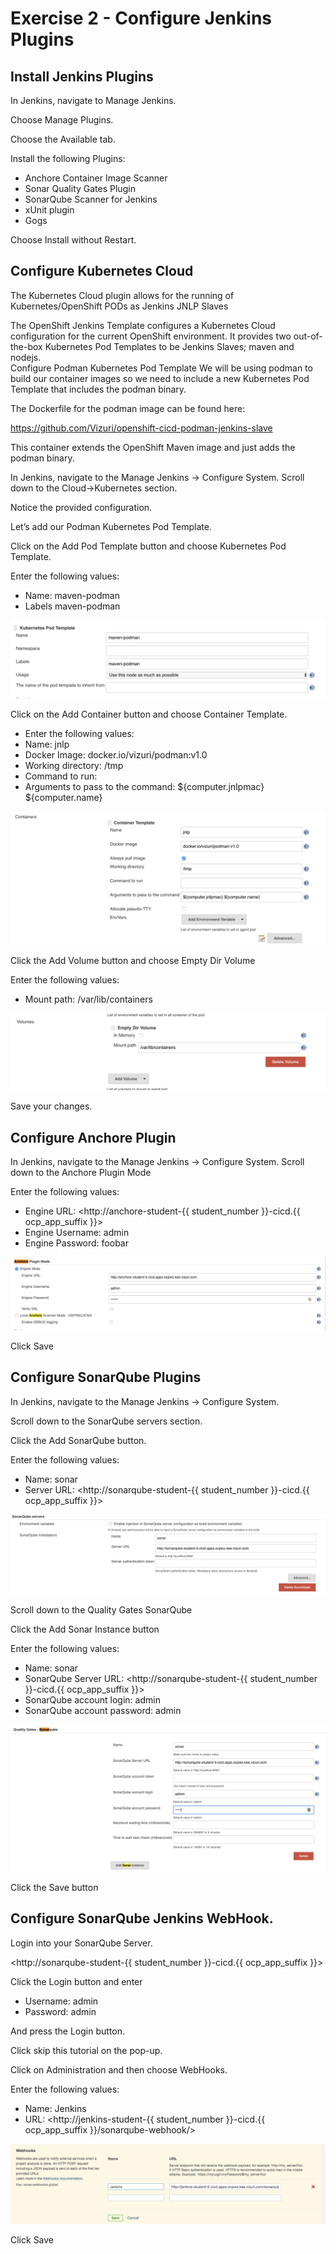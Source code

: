 # Exercise 2 - Configure Jenkins Plugins

## Install Jenkins Plugins
In Jenkins, navigate to Manage Jenkins.  

Choose Manage Plugins.  

Choose the Available tab.

Install the following Plugins:
* Anchore Container Image Scanner
* Sonar Quality Gates Plugin
* SonarQube Scanner for Jenkins
* xUnit plugin
* Gogs

Choose Install without Restart.

## Configure Kubernetes Cloud
The Kubernetes Cloud plugin allows for the running of Kubernetes/OpenShift PODs as Jenkins JNLP Slaves

The OpenShift Jenkins Template configures a Kubernetes Cloud configuration for the current  OpenShift environment.  It provides two out-of-the-box Kubernetes Pod Templates to be Jenkins Slaves; maven and nodejs.  
Configure Podman Kubernetes Pod Template
We will be using podman to build our container images so we need to include a new Kubernetes Pod Template that includes the podman binary.  

The Dockerfile for the podman image can be found here:

<https://github.com/Vizuri/openshift-cicd-podman-jenkins-slave>

This container extends the OpenShift Maven image and just adds the podman binary. 

In Jenkins, navigate to the Manage Jenkins -> Configure System.  Scroll down to the Cloud->Kubernetes section.  

Notice the provided configuration.  

Let’s add our Podman Kubernetes Pod Template.

Click on the Add Pod Template button and choose Kubernetes Pod Template.

Enter the following values:
* Name: maven-podman
* Labels maven-podman


![alt text](../images/image4.png)

Click on the Add Container button and choose Container Template.

* Enter the following values:
* Name: jnlp
* Docker Image: docker.io/vizuri/podman:v1.0
* Working directory: /tmp
* Command to run: <EMPTY>
* Arguments to pass to the command: ${computer.jnlpmac} ${computer.name}


![alt text](../images/image-100.png)

Click the Add Volume button and choose Empty Dir Volume

Enter the following values:

* Mount path: /var/lib/containers

![alt text](../images/image10.png)

Save your changes.

## Configure Anchore Plugin

In Jenkins, navigate to the Manage Jenkins -> Configure System.
Scroll down to the Anchore Plugin Mode

Enter the following values:

* Engine URL: <http://anchore-student-{{ student_number }}-cicd.{{ ocp_app_suffix }}>
* Engine Username: admin
* Engine Password: foobar


![alt text](../images/image3.png)

Click Save


## Configure SonarQube Plugins
In Jenkins, navigate to the Manage Jenkins -> Configure System.   

Scroll down to the SonarQube servers section. 

Click the Add SonarQube button.

Enter the following values:
* Name: sonar
* Server URL: <http://sonarqube-student-{{ student_number }}-cicd.{{ ocp_app_suffix }}>


![alt text](../images/image9.png)

Scroll down to the Quality Gates SonarQube

Click the Add Sonar Instance button

Enter the following values:

* Name: sonar
* SonarQube Server URL: <http://sonarqube-student-{{ student_number }}-cicd.{{ ocp_app_suffix }}>
* SonarQube account login: admin
* SonarQube account password: admin

![alt text](../images/image11.png)

Click the Save button

## Configure SonarQube Jenkins WebHook.
Login into your SonarQube Server.

<http://sonarqube-student-{{ student_number }}-cicd.{{ ocp_app_suffix }}>

Click the Login button and enter

* Username: admin
* Password: admin

And press the Login button. 

Click skip this tutorial on the pop-up.

Click on Administration and then choose WebHooks.

Enter the following values:
* Name: Jenkins
* URL: <http://jenkins-student-{{ student_number }}-cicd.{{ ocp_app_suffix }}/sonarqube-webhook/>

![alt text](../images/image1.png)

Click Save
